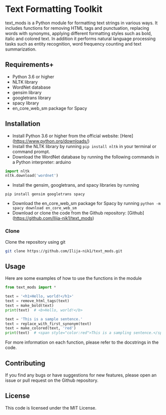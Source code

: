 # Text Formatting Toolkit

text_mods is a Python module for formatting text strings in various ways. It includes functions for removing HTML tags and punctuation, replacing words with synonyms, applying different formatting styles such as bold, italic and colored text. In addition it performs natural language processing tasks such as entity recognition, word frequency counting and text summarization.

## Requirements+

* Python 3.6 or higher
* NLTK library
* WordNet database
* gensim library
* googletrans library
* spacy library
* en_core_web_sm package for Spacy

## Installation

* Install Python 3.6 or higher from the official website: [Here] (<https://www.python.org/downloads/>)
* Install the NLTK library by running ```pip install nltk``` in your terminal or command prompt.
* Download the WordNet database by running the following commands in a Python interpreter:
arduino

``` Python
import nltk
nltk.download('wordnet')
```

* Install the gensim, googletrans, and spacy libraries by running

```pip install gensim googletrans spacy```

* Download the en_core_web_sm package for Spacy by running ```python -m spacy download en_core_web_sm```
* Download or clone the code from the Github repository: [Github] (<https://github.com/Ilija-nik1/text_mods>)

### Clone

Clone the repository using git

``` bash
git clone https://github.com/Ilija-nik1/text_mods.git
```

## Usage

Here are some examples of how to use the functions in the module

``` Python
from text_mods import *

text = '<h1>Hello, world!</h1>'
text = remove_html_tags(text)
text = make_bold(text)
print(text)  # <b>Hello, world!</b>

text = 'This is a sample sentence.'
text = replace_with_first_synonym(text)
text = make_colored(text, 'red')
print(text)  # <span style="color:red">This is a sampling sentence.</span>
```

For more information on each function, please refer to the docstrings in the code.

## Contributing

If you find any bugs or have suggestions for new features, please open an issue or pull request on the Github repository.

## License

This code is licensed under the MIT License.

